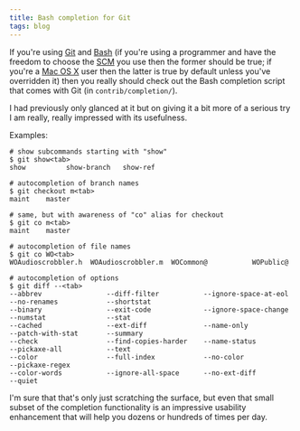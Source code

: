 ```yaml
---
title: Bash completion for Git
tags: blog
---
```


If you're using [Git](http://typechecked.net/wiki/Git) and [Bash](http://typechecked.net/wiki/Bash) (if you're using a programmer and have the freedom to choose the [SCM](http://typechecked.net/wiki/SCM) you use then the former should be true; if you're a [Mac OS X](http://typechecked.net/wiki/Mac%20OS%20X) user then the latter is true by default unless you've overridden it) then you really should check out the Bash completion script that comes with Git (in `contrib/completion/`).

I had previously only glanced at it but on giving it a bit more of a serious try I am really, really impressed with its usefulness.

Examples:

    # show subcommands starting with "show"
    $ git show<tab>
    show          show-branch   show-ref

    # autocompletion of branch names
    $ git checkout m<tab>
    maint    master

    # same, but with awareness of "co" alias for checkout
    $ git co m<tab>
    maint    master

    # autocompletion of file names
    $ git co WO<tab>
    WOAudioscrobbler.h  WOAudioscrobbler.m  WOCommon@           WOPublic@

    # autocompletion of options
    $ git diff --<tab>
    --abbrev                --diff-filter           --ignore-space-at-eol   --no-renames            --shortstat
    --binary                --exit-code             --ignore-space-change   --numstat               --stat
    --cached                --ext-diff              --name-only             --patch-with-stat       --summary
    --check                 --find-copies-harder    --name-status           --pickaxe-all           --text
    --color                 --full-index            --no-color              --pickaxe-regex
    --color-words           --ignore-all-space      --no-ext-diff           --quiet

I'm sure that that's only just scratching the surface, but even that small subset of the completion functionality is an impressive usability enhancement that will help you dozens or hundreds of times per day.
